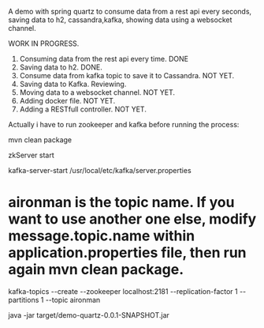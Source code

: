 A demo with spring quartz to consume data from a rest api every seconds, saving data to h2, cassandra,kafka, showing data using a websocket channel. 

WORK IN PROGRESS.

1. Consuming data from the rest api every time. DONE
2. Saving data to h2. DONE.
3. Consume data from kafka topic to save it to Cassandra. NOT YET.
4. Saving data to Kafka. Reviewing.
5. Moving data to a websocket channel. NOT YET.
6. Adding docker file. NOT YET.
7. Adding a RESTfull controller. NOT YET. 


Actually i have to run zookeeper and kafka before running the process:

mvn clean package

zkServer start

kafka-server-start /usr/local/etc/kafka/server.properties

# aironman is the topic name. If you want to use another one else, modify message.topic.name within application.properties file, then run again mvn clean package.

kafka-topics --create --zookeeper localhost:2181 --replication-factor 1 --partitions 1 --topic aironman

java -jar target/demo-quartz-0.0.1-SNAPSHOT.jar

